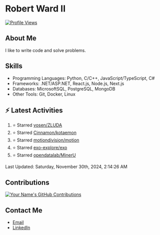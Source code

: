 
# Robert Ward II

[![Profile Views](https://komarev.com/ghpvc/?username=Robert-W-Ward)](https://github.com/Robert-W-Ward)

## About Me
I like to write code and solve problems.

## Skills
- Programming Languages: Python, C/C++, JavaScript/TypeScript, C#
- Frameworks: .NET/ASP.NET, React.js, Node.js, Next.js
- Databases: MicrosoftSQL, PostgreSQL, MongoDB
- Other Tools: Git, Docker, Linux

## :zap: Latest Activities
<!--RECENT_ACTIVITY:start-->
1. ⭐ Starred [vosen/ZLUDA](https://github.com/vosen/ZLUDA)
2. ⭐ Starred [Cinnamon/kotaemon](https://github.com/Cinnamon/kotaemon)
3. ⭐ Starred [motiondivision/motion](https://github.com/motiondivision/motion)
4. ⭐ Starred [exo-explore/exo](https://github.com/exo-explore/exo)
5. ⭐ Starred [opendatalab/MinerU](https://github.com/opendatalab/MinerU)
<!--RECENT_ACTIVITY:end-->

<!--RECENT_ACTIVITY:last_update-->
Last Updated: Saturday, November 30th, 2024, 2:14:26 AM
<!--RECENT_ACTIVITY:last_update_end-->

<!--END_SECTIN:activity-->
## Contributions
[![Your Name's GitHub Contributions](https://github-readme-streak-stats.herokuapp.com/?user=Robert-W-Ward&theme=radical)](https://github.com/your-username)

## Contact Me
- [Email](mailto:robertwesleyward2019@gmail.com)
- [LinkedIn](https://linkedin.com/in/https://www.linkedin.com/in/robert-ward-ii/)
